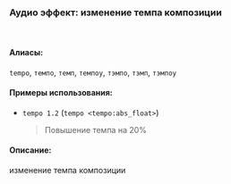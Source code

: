 ### **Аудио эффект: изменение темпа композиции**
<br>

#### **Алиасы**:
`tempo`, `темпо`, `темп`, `темпоу`, `тэмпо`, `тэмп`, `тэмпоу`


#### **Примеры использования**:
- `tempo 1.2` (`tempo <tempo:abs_float>`)
  > Повышение темпа на 20%


#### **Описание**:
изменение темпа композиции
